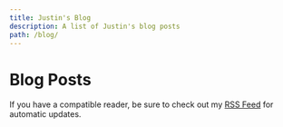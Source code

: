 ```yaml
---
title: Justin's Blog
description: A list of Justin's blog posts
path: /blog/
---
```


# Blog Posts

If you have a compatible reader, be sure to check out my [RSS Feed](/rss.xml) for automatic updates.
